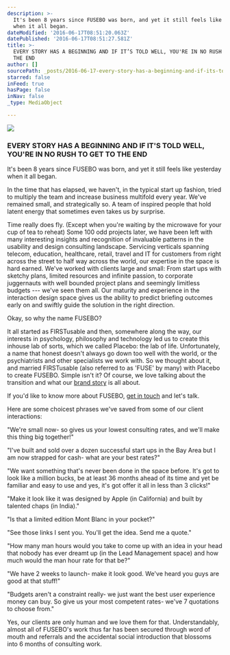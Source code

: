 ```yaml
---
description: >-
  It's been 8 years since FUSEBO was born, and yet it still feels like yesterday
  when it all began.
dateModified: '2016-06-17T08:51:20.063Z'
datePublished: '2016-06-17T08:51:27.581Z'
title: >-
  EVERY STORY HAS A BEGINNING AND IF IT’S TOLD WELL, YOU'RE IN NO RUSH TO GET TO
  THE END
author: []
sourcePath: _posts/2016-06-17-every-story-has-a-beginning-and-if-its-told-well-youre-in.md
starred: false
inFeed: true
hasPage: false
inNav: false
_type: MediaObject

---
```

![](https://imgflo.herokuapp.com/graph/vahj1ThiexotieMo/906e3517a8f93236a9b2f1cc69e819e2/croprotate.jpg?cropheight=865&cropwidth=1300&degrees=0&input=https%3A%2F%2Fthe-grid-user-content.s3-us-west-2.amazonaws.com%2Fa9fc82f9-9f13-4422-ada7-747a61e1e6c5.jpg&x=0&y=0)

### EVERY STORY HAS A BEGINNING AND IF IT'S TOLD WELL, YOU'RE IN NO RUSH TO GET TO THE END

It's been 8 years since FUSEBO was born, and yet it still feels like yesterday when it all began.

In the time that has elapsed, we haven't, in the typical start up fashion, tried to multiply the team and increase business multifold every year. We've remained small, and strategically so. A team of inspired people that hold latent energy that sometimes even takes us by surprise.

Time really does fly. (Except when you're waiting by the microwave for your cup of tea to reheat) Some 100 odd projects later, we have been left with many interesting insights and recognition of invaluable patterns in the usability and design consulting landscape. Servicing verticals spanning telecom, education, healthcare, retail, travel and IT for customers from right across the street to half way across the world, our expertise in the space is hard earned. We've worked with clients large and small: From start ups with sketchy plans, limited resources and infinite passion, to corporate juggernauts with well bounded project plans and seemingly limitless budgets --- we've seen them all. Our maturity and experience in the interaction design space gives us the ability to predict briefing outcomes early on and swiftly guide the solution in the right direction.

Okay, so why the name FUSEBO?

It all started as FIRSTusable and then, somewhere along the way, our interests in psychology, philosophy and technology led us to create this inhouse lab of sorts, which we called Placebo: the lab of life. Unfortunately, a name that honest doesn't always go down too well with the world, or the psychiatrists and other specialists we work with. So we thought about it, and married FIRSTusable (also referred to as 'FUSE' by many) with Placebo to create FUSEBO. Simple isn't it? Of course, we love talking about the transition and what our [brand story][0] is all about.

If you'd like to know more about FUSEBO, [get in touch][1] and let's talk.

Here are some choicest phrases we've saved from some of our client interactions:

"We're small now- so gives us your lowest consulting rates, and we'll make this thing big together!"

"I've built and sold over a dozen successful start ups in the Bay Area but I am now strapped for cash- what are your best rates?"

"We want something that's never been done in the space before. It's got to look like a million bucks, be at least 36 months ahead of its time and yet be familiar and easy to use and yes, it's got offer it all in less than 3 clicks!"

"Make it look like it was designed by Apple (in California) and built by talented chaps (in India)."

"Is that a limited edition Mont Blanc in your pocket?"

"See those links I sent you. You'll get the idea. Send me a quote."

"How many man hours would you take to come up with an idea in your head that nobody has ever dreamt up (in the Lead Management space) and how much would the man hour rate for that be?"

"We have 2 weeks to launch- make it look good. We've heard you guys are good at that stuff!"

"Budgets aren't a constraint really- we just want the best user experience money can buy. So give us your most competent rates- we've 7 quotations to choose from."

Yes, our clients are only human and we love them for that. Understandably, almost all of FUSEBO's work thus far has been secured through word of mouth and referrals and the accidental social introduction that blossoms into 6 months of consulting work.

[0]: http://www.fusebo.com/index#brandStory
[1]: http://www.fusebo.com/index